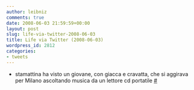 ```yaml
---
author: leibniz
comments: true
date: 2008-06-03 21:59:59+00:00
layout: post
slug: life-via-twitter-2008-06-03
title: Life via Twitter (2008-06-03)
wordpress_id: 2812
categories:
- tweets
---
```



	
  * stamattina ha visto un giovane, con giacca e cravatta, che si aggirava per Milano ascoltando musica da un lettore cd portatile [#](http://twitter.com/leibniz/statuses/825958780)


